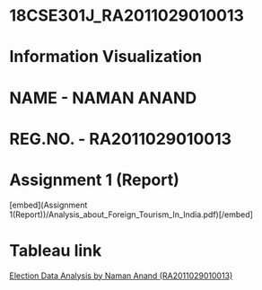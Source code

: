 # 18CSE301J_RA2011029010013
# Information Visualization
# NAME - NAMAN ANAND
# REG.NO. - RA2011029010013
# Assignment 1 (Report)
[embed](Assignment 1(Report))/Analysis_about_Foreign_Tourism_In_India.pdf)[/embed]
# Tableau link
<a href="https://public.tableau.com/views/ElectiondataanalysisinTableau/Dashboard1?:language=en-US&:display_count=n&:origin=viz_share_link" target="blank">Election Data Analysis by Naman Anand (RA2011029010013)</a>
